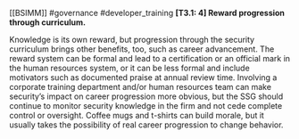 [[BSIMM]] #governance #developer_training
**[T3.1: 4] Reward progression through curriculum.**


Knowledge is its own reward, but progression through the security curriculum brings other benefits, too, such as career advancement. The reward system can be formal and lead to a certification or an official mark in the human resources system, or it can be less formal and include motivators such as documented praise at annual review time. Involving a corporate training department and/or human resources team can make security’s impact on career progression more obvious, but the SSG should continue to monitor security knowledge in the firm and not cede complete control or oversight. Coffee mugs and t-shirts can build morale, but it usually takes the possibility of real career progression to change behavior.


